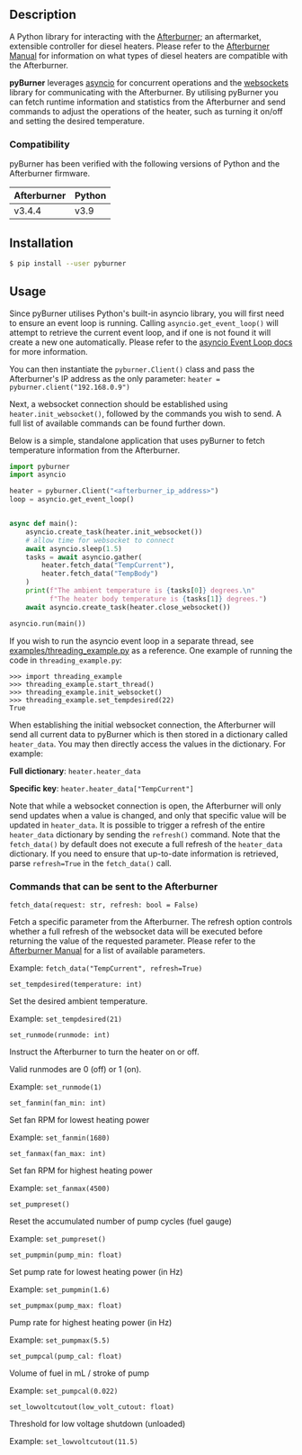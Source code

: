 ## Description

A Python library for interacting with the [Afterburner](http://www.mrjones.id.au/afterburner/); an
aftermarket, extensible controller for diesel heaters. Please refer to the 
[Afterburner Manual](http://www.mrjones.id.au/afterburner/assets/files/UserManual-V3.2.pdf) for information on what
types of diesel heaters are compatible with the Afterburner.

**pyBurner** leverages [asyncio](https://docs.python.org/3/library/asyncio.html) 
for concurrent operations and the [websockets](https://websockets.readthedocs.io/en/stable/) library for communicating 
with the Afterburner. By utilising pyBurner you can fetch runtime information and statistics from the Afterburner and
send commands to adjust the operations of the heater, such as turning it on/off and setting the desired temperature.

### Compatibility
pyBurner has been verified with the following versions of Python and the Afterburner firmware.

| Afterburner | Python |
|-------------|--------|
|    v3.4.4   |  v3.9  |

## Installation

~~~bash
$ pip install --user pyburner
~~~

## Usage

Since pyBurner utilises Python's built-in asyncio library, you will first need to ensure an event loop is running.
Calling `asyncio.get_event_loop()` will attempt to retrieve the current event loop, and if one is not found it 
will create a new one automatically. Please refer to the 
[asyncio Event Loop docs](https://docs.python.org/3/library/asyncio-eventloop.html) for more information.

You can then instantiate the `pyburner.Client()` class and pass the Afterburner's IP address as the only parameter:
`heater = pyburner.client("192.168.0.9")`

Next, a websocket connection should be established using `heater.init_websocket()`, followed by the commands you wish
to send. A full list of available commands can be found further down.

Below is a simple, standalone application that uses pyBurner to fetch temperature 
information from the Afterburner.
~~~python
import pyburner
import asyncio

heater = pyburner.Client("<afterburner_ip_address>")
loop = asyncio.get_event_loop()


async def main():
    asyncio.create_task(heater.init_websocket())
    # allow time for websocket to connect
    await asyncio.sleep(1.5)
    tasks = await asyncio.gather(
        heater.fetch_data("TempCurrent"),
        heater.fetch_data("TempBody")
    )
    print(f"The ambient temperature is {tasks[0]} degrees.\n"
          f"The heater body temperature is {tasks[1]} degrees.")
    await asyncio.create_task(heater.close_websocket())

asyncio.run(main())
~~~

If you wish to run the asyncio event loop in a separate thread, see 
[examples/threading_example.py](https://github.com/ttuffin/pyBurner/blob/dev/examples/threading_example.py) as a 
reference. One example of running the code in `threading_example.py`:
~~~
>>> import threading_example
>>> threading_example.start_thread()
>>> threading_example.init_websocket()
>>> threading_example.set_tempdesired(22)
True
~~~

When establishing the initial websocket connection, the Afterburner will send all current data to pyBurner which is then
stored in a dictionary called `heater_data`. You may then directly access the values in the dictionary. For example:

**Full dictionary**: `heater.heater_data`

**Specific key**: `heater.heater_data["TempCurrent"]`

Note that while a websocket connection is open, the Afterburner will only send updates when a value is changed, and only
that specific value will be updated in `heater_data`.
It is possible to trigger a refresh of the entire `heater_data` dictionary by sending the `refresh()` command. Note 
that the `fetch_data()` by default does not execute a full refresh of the `heater_data` dictionary. If you need to 
ensure that up-to-date information is retrieved, parse `refresh=True` in the `fetch_data()` call.

### Commands that can be sent to the Afterburner

~~~
fetch_data(request: str, refresh: bool = False)
~~~
Fetch a specific parameter from the Afterburner. The refresh option controls whether a full refresh of the websocket 
data will be executed before returning the value of the requested parameter. Please refer to the 
[Afterburner Manual](http://www.mrjones.id.au/afterburner/assets/files/UserManual-V3.2.pdf) for a list of available 
parameters.

Example: `fetch_data("TempCurrent", refresh=True)`

~~~
set_tempdesired(temperature: int)
~~~
Set the desired ambient temperature.

Example: `set_tempdesired(21)`

~~~
set_runmode(runmode: int)
~~~
Instruct the Afterburner to turn the heater on or off.


Valid runmodes are 0 (off) or 1 (on).

Example: `set_runmode(1)`

~~~
set_fanmin(fan_min: int)
~~~
Set fan RPM for lowest heating power

Example: `set_fanmin(1680)`
~~~
set_fanmax(fan_max: int)
~~~
Set fan RPM for highest heating power

Example: `set_fanmax(4500)`
~~~
set_pumpreset()
~~~
Reset the accumulated number of pump cycles (fuel gauge)

Example: `set_pumpreset()`

~~~
set_pumpmin(pump_min: float)
~~~
Set pump rate for lowest heating power (in Hz)

Example: `set_pumpmin(1.6)`

~~~
set_pumpmax(pump_max: float)
~~~
Pump rate for highest heating power (in Hz)

Example: `set_pumpmax(5.5)`

~~~
set_pumpcal(pump_cal: float)
~~~
Volume of fuel in mL / stroke of pump

Example: `set_pumpcal(0.022)`

~~~
set_lowvoltcutout(low_volt_cutout: float)
~~~
Threshold for low voltage shutdown (unloaded)

Example: `set_lowvoltcutout(11.5)`